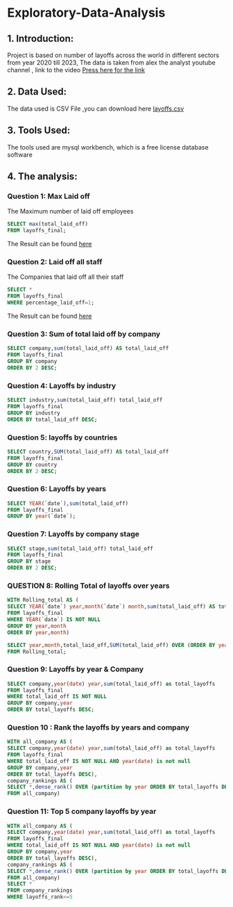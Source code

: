 # Exploratory-Data-Analysis

## 1. Introduction:

Project is based on number of layoffs across the world in different sectors from year 2020 till 2023, The data is taken from alex the analyst youtube channel , link to the video [Press here for the link](https://www.youtube.com/watch?v=QYd-RtK58VQ&t=563s)

## 2. Data Used:

The data used is CSV File ,you can download here [layoffs.csv](https://github.com/theatallah/Exploratory-Data-Analysis/tree/main/CSV%20Files)

## 3. Tools Used:

The tools used are mysql workbench, which is a free license database software

## 4. The analysis:

### Question 1: Max Laid off

The Maximum number of laid off employees 

``` SQL
SELECT max(total_laid_off)
FROM layoffs_final;
```
The Result can be found [here](https://github.com/theatallah/Exploratory-Data-Analysis/blob/main/Questions%20snapshots/question%201.jpg)

### Question 2: Laid off all staff

The Companies that laid off all their staff

``` SQL
SELECT *
FROM layoffs_final
WHERE percentage_laid_off=1;
```
The Result can be found [here](https://github.com/theatallah/Exploratory-Data-Analysis/blob/main/Questions%20snapshots/question%202.jpg)

### Question 3: Sum of total laid off by company

```SQL
SELECT company,sum(total_laid_off) AS total_laid_off
FROM layoffs_final
GROUP BY company
ORDER BY 2 DESC;
```
### Question 4: Layoffs by industry

```SQL
SELECT industry,sum(total_laid_off) total_laid_off
FROM layoffs_final
GROUP BY industry
ORDER BY total_laid_off DESC;
```

### Question 5: layoffs by countries

```SQL
SELECT country,SUM(total_laid_off) AS total_laid_off
FROM layoffs_final
GROUP BY country	
ORDER BY 2 DESC;
```

### Question 6: Layoffs by years

```SQL
SELECT YEAR(`date`),sum(total_laid_off)
FROM layoffs_final
GROUP BY year(`date`);
```

### Question 7: Layoffs by company stage

```SQL
SELECT stage,sum(total_laid_off) total_laid_off
FROM layoffs_final
GROUP BY stage
ORDER BY 2 DESC;
```

### QUESTION 8: Rolling Total of layoffs over years

```SQL
WITH Rolling_total AS (
SELECT YEAR(`date`) year,month(`date`) month,sum(total_laid_off) AS total_laid_off
FROM layoffs_final
WHERE YEAR(`date`) IS NOT NULL
GROUP BY year,month
ORDER BY year,month)

SELECT year,month,total_laid_off,SUM(total_laid_off) OVER (ORDER BY year,month) AS Rolling_total_layoffs
FROM Rolling_total;
```

### Question 9: Layoffs by year & Company

```SQL
SELECT company,year(date) year,sum(total_laid_off) as total_layoffs
FROM layoffs_final
WHERE total_laid_off IS NOT NULL
GROUP BY company,year
ORDER BY total_layoffs DESC;
```

### Question 10 : Rank the layoffs by years and company

```SQL
WITH all_company AS (
SELECT company,year(date) year,sum(total_laid_off) as total_layoffs
FROM layoffs_final
WHERE total_laid_off IS NOT NULL AND year(date) is not null
GROUP BY company,year
ORDER BY total_layoffs DESC),
company_rankings AS (
SELECT *,dense_rank() OVER (partition by year ORDER BY total_layoffs DESC) AS layoffs_rank
FROM all_company)
```

### Question 11: Top 5 company layoffs by year

```SQL
WITH all_company AS (
SELECT company,year(date) year,sum(total_laid_off) as total_layoffs
FROM layoffs_final
WHERE total_laid_off IS NOT NULL AND year(date) is not null
GROUP BY company,year
ORDER BY total_layoffs DESC),
company_rankings AS (
SELECT *,dense_rank() OVER (partition by year ORDER BY total_layoffs DESC) AS layoffs_rank
FROM all_company)
SELECT *
FROM company_rankings
WHERE layoffs_rank<=5
```
